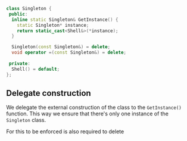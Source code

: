 ```cpp
class Singleton {
 public:
  inline static Singleton& GetInstance() {
    static Singleton* instance;
    return static_cast<Shell&>(*instance);
  }

  Singleton(const Singleton&) = delete;
  void operator =(const Singleton&) = delete;
  
 private:
  Shell() = default;
};
```

## Delegate construction

We delegate the external construction of the class to the `GetInstance()` function.
This way we ensure that there's only one instance of the `Singleton` class.

For this to be enforced is also required to delete